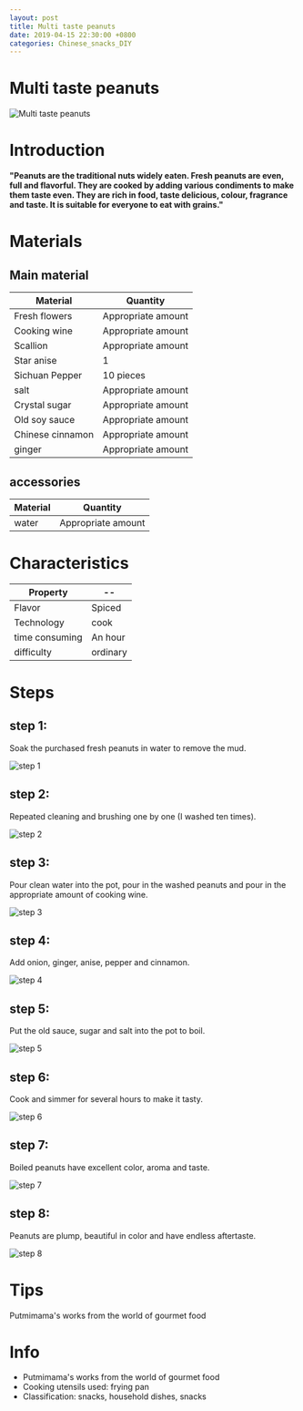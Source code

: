 ```yaml
---
layout: post
title: Multi taste peanuts
date: 2019-04-15 22:30:00 +0800
categories: Chinese_snacks_DIY
---
```


# Multi taste peanuts

![Multi taste peanuts]({{site.baseurl}}/img/416670/416670.jpg)

# Introduction

**"Peanuts are the traditional nuts widely eaten. Fresh peanuts are even, full and flavorful. They are cooked by adding various condiments to make them taste even. They are rich in food, taste delicious, colour, fragrance and taste. It is suitable for everyone to eat with grains."**

# Materials


## Main material

Material|Quantity
--|--
Fresh flowers|Appropriate amount
Cooking wine|Appropriate amount
Scallion|Appropriate amount
Star anise|1
Sichuan Pepper|10 pieces
salt|Appropriate amount
Crystal sugar|Appropriate amount
Old soy sauce|Appropriate amount
Chinese cinnamon|Appropriate amount
ginger|Appropriate amount

## accessories

Material|Quantity
--|--
water|Appropriate amount

# Characteristics

Property|--
--|--
Flavor|Spiced
Technology|cook
time consuming|An hour
difficulty|ordinary

# Steps

## step 1:

Soak the purchased fresh peanuts in water to remove the mud.

![step 1]({{site.baseurl}}/img/416670/1.jpg)

## step 2:

Repeated cleaning and brushing one by one (I washed ten times).

![step 2]({{site.baseurl}}/img/416670/2.jpg)

## step 3:

Pour clean water into the pot, pour in the washed peanuts and pour in the appropriate amount of cooking wine.

![step 3]({{site.baseurl}}/img/416670/3.jpg)

## step 4:

Add onion, ginger, anise, pepper and cinnamon.

![step 4]({{site.baseurl}}/img/416670/4.jpg)

## step 5:

Put the old sauce, sugar and salt into the pot to boil.

![step 5]({{site.baseurl}}/img/416670/5.jpg)

## step 6:

Cook and simmer for several hours to make it tasty.

![step 6]({{site.baseurl}}/img/416670/6.jpg)

## step 7:

Boiled peanuts have excellent color, aroma and taste.

![step 7]({{site.baseurl}}/img/416670/7.jpg)

## step 8:

Peanuts are plump, beautiful in color and have endless aftertaste.

![step 8]({{site.baseurl}}/img/416670/8.jpg)

# Tips

Putmimama's works from the world of gourmet food

# Info

- Putmimama's works from the world of gourmet food
- Cooking utensils used: frying pan
- Classification: snacks, household dishes, snacks